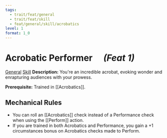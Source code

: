 ```yaml
---
tags:
  - trait/feat/general
  - trait/feat/skill
  - feat/general/skill/acrobatics
level: 1
format: 1_0
---
```

# Acrobatic Performer &emsp;*(Feat 1)*

[General](General.md "Feat Trait") [Skill](Skill.md "Feat Trait") 
**Description:** You're an incredible acrobat, evoking wonder and enrapturing audiences with your prowess. 

**Prerequisite:** Trained in [[Acrobatics]].

## Mechanical Rules

- You can roll an [[Acrobatics]] check instead of a Performance check when using the [[Perform]] action.
- If you are trained in both Acrobatics and Performance, you gain a +1 circumstances bonus on Acrobatics checks made to Perform.